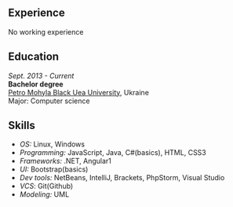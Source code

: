 ## Experience
No working experience

## Education
*Sept. 2013 - Current*  
**Bachelor degree**  
[Petro Mohyla Black Uea University](http://chdu.edu.ua/), Ukraine  
Major: Computer science  

## Skills
* *OS:* Linux, Windows
* *Programming:* JavaScript, Java, C#(basics), HTML, CSS3
* *Frameworks:* .NET, Angular1
* *UI:* Bootstrap(basics)
* *Dev tools:* NetBeans, IntelliJ, Brackets, PhpStorm, Visual Studio
* *VCS*: Git(Github)
* *Modeling:* UML


